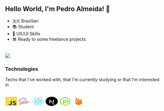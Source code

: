 ## Hello World, I'm Pedro Almeida! 👋

- 🇧🇷 Brazilian
- 📚 Student
- 🎨 UX/UI Skills
- 🛠 Ready to some freelance projects

<br>

<img height="180em" src="https://github-readme-stats.vercel.app/api/top-langs/?username=pedroalmeid&layout=compact&langs_count=7&theme=slateorange"/>

<br>

### Technologies

<p>Techs that I've worked with, that I'm currently studying or that I'm interested in</p>
<div style="display: inline_block"><br>
    <img align="center" alt="JavaScript" height="30" width="40" src="https://github.com/devicons/devicon/blob/master/icons/javascript/javascript-original.svg">
    <img align="center" alt="Sass" height="30" width="40" src="https://github.com/devicons/devicon/blob/master/icons/sass/sass-original.svg">
    <img align="center" alt="ReactJs" height="30" width="40" src="https://github.com/devicons/devicon/blob/master/icons/react/react-original.svg">
    <img align="center" alt="NextJs" height="30" width="40" src="https://github.com/devicons/devicon/blob/master/icons/nextjs/nextjs-original.svg">
    <img align="center" alt="NodeJS" height="30" width="40" src="https://github.com/devicons/devicon/blob/master/icons/nodejs/nodejs-original.svg">
    <img align="center" alt="Firebase" height="30" width="40" src="https://github.com/devicons/devicon/blob/master/icons/firebase/firebase-plain.svg">
</div>
